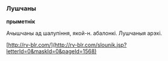 ### Лушчаны
**прыметнік**

Ачышчаны ад шалупіння, якой-н. абалонкі. Лушчаныя арэхі.

<a rel="author">[http://rv-blr.com/](http://rv-blr.com/slounik.jsp?letterId=0&maskId=0&pageId=1568)</a>
